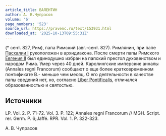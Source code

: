 ```yaml
---
article_title: ВАЛЕНТИН
author: А. В.Чупрасов
volume: '6'
page_numbers: '523'
source_url: https://pravenc.ru/text/153931.html
downloaded_at: '2025-10-13T09:55:31Z'
---
```


(† сент. 827, Рим), папа Римский (авг.-сент. 827). Римлянин, при папе [Пасхалии I](<https://pravenc.ru/text/Пасхалии I.html>) рукоположен в архидиакона. После смерти папы Римского [Евгения II](<https://pravenc.ru/text/Евгения II.html>) был единодушно избран на папский престол духовенством и народом Рима. Умер через 40 дней. Каролингские имперские анналы (Annales regni Francorum) сообщают о еще более кратковременном понтификате В.- меньше чем месяц. О его деятельности в качестве папы сведений нет, но, согласно [Liber Pontificalis](<https://pravenc.ru/text/Liber Pontificalis.html>), отличался образованностью и святостью.

## Источники

LP. Vol. 2. P. 71-72. Vol. 3. P. 122; Annales regni Francorum // MGH. Script. rer. Germ. P. 6;Jaffé. RPR. Vol. 1. P. 322-323.

А. В.  Чупрасов
